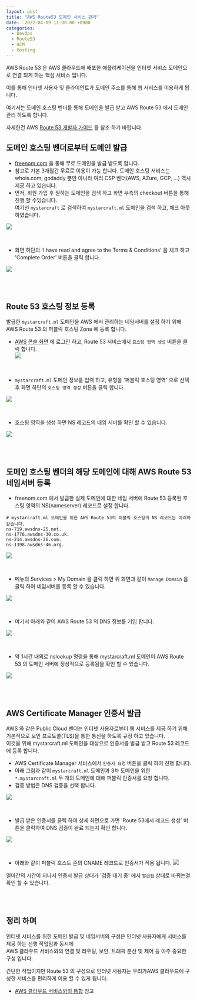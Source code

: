 ```yaml
---
layout: post
title: "AWS Route53 도메인 서비스 관리"
date:  2022-04-09 11:00:00 +0900
categories: 
  - DevOps
  - Route53
  - ACM
  - Hosting
---
```


AWS Route 53 은 AWS 클라우드에 배포한 애플리케이션을 인터넷 서비스 도메인으로 연결 되게 하는 핵심 서비스 입니다.  

이를 통해 인터넷 사용자 및 클라이언트가 도메인 주소를 통해 웹 서비스를 이용하게 됩니다.   

여기서는 도메인 호스팅 벤더를 통해 도메인을 발급 받고 AWS Route 53 에서 도메인 관리 하도록 합니다. 

자세한건 AWS [Route 53 개발자 가이드](https://docs.aws.amazon.com/ko_kr/Route53/latest/DeveloperGuide/Welcome.html) 를 참조 하기 바랍니다.


## 도메인 호스팅 벤더로부터 도메인 발급
- [freenom.com](https://www.freenom.com/en/index.html?lang=en) 을 통해 무료 도메인을 발급 받도록 합니다.  
- 참고로 기본 3개월간 무료로 이용이 가능 합니다. 도메인 호스팅 서비스는 whois.com, godaddy 뿐만 아니라 여러 CSP 벤더(AWS, AZure, GCP, ...) 역시 제공 하고 있습니다.
- 먼저, 회원 가입 후 원하는 도메인을 검색 하고 화면 우측의 checkout 버튼을 통해 진행 할 수있습니다.   
  여기선 `mystarcraft` 로 검색하여 `mystarcraft.ml` 도메인을 검색 하고, 체크 아웃 하였습니다.

![](/assets/images/22q1/aws-route53-0001.png)

<br>

- 화면 하단의 'I have read and agree to the Terms & Conditions' 을 체크 하고 'Complete Order' 버튼을 클릭 합니다.

![](/assets/images/22q1/aws-route53-0003.png)

<br><br>

## Route 53 호스팅 정보 등록

발급한 `mystarcraft.ml` 도메인을 AWS 에서 관리하는 네임서버를 설정 하기 위해 AWS Route 53 의 퍼블릭 호스팅 Zone 에 등록 합니다.    

- [AWS 콘솔 화면](https://signin.aws.amazon.com/console) 에 로그인 하고, Route 53 서비스에서 `호스팅 영역 생성` 버튼을 클릭 합니다.  
![](/assets/images/22q1/aws-route53-0005.png)

<br>

- `mystarcraft.ml` 도메인 정보를 입력 하고, 유형을 '퍼블릭 호스팅 영역' 으로 선택 후 화면 하단의 `호스팅 영역 생성` 버튼을 클릭 합니다.

![](/assets/images/22q1/aws-route53-0006.png)

<br>

- 호스팅 영역을 생성 하면 NS 레코드의 네임 서버를 확인 할 수 있습니다. 

![](/assets/images/22q1/aws-route53-0007.png)

<br><br>

## 도메인 호스팅 벤더의 해당 도메인에 대해 AWS Route 53 네임서버 등록  

- freenom.com 에서 발급한 실제 도메인에 대한 네임 서버에 Route 53 등록된 호스팅 영역의 NS(nameserver) 레코드로 설정 합니다.  

```
# mystarcraft.ml 도메인을 위한 AWS Route 53의 퍼블릭 호스팅의 NS 레코드는 아래와 같습니다. 
ns-719.awsdns-25.net.
ns-1776.awsdns-30.co.uk.
ns-214.awsdns-26.com.
ns-1398.awsdns-46.org.
```

![](/assets/images/22q1/aws-route53-0004.png)

<br>

- 메뉴의 Services > My Domain 을 클릭 하면 위 화면과 같이 `Manage Domain` 을 클릭 하여 네임서버를 등록 할 수 있습니다.  

 ![](/assets/images/22q1/aws-route53-0008.png)

<br>

- 여기서 아래와 같이 AWS Route 53 의 DNS 정보를 기입 합니다.

![](/assets/images/22q1/aws-route53-0009.png)

<br>

- 약 1시간 내외로 nslookup 명령을 통해 mystarcraft.ml 도메인이 AWS Route 53 의 도메인 서버에 정상적으로 등록됨을 확인 할 수 있습니다.  

![](/assets/images/22q1/aws-route53-0010.png)  

<br><br>

## AWS Certificate Manager 인증서 발급
AWS 와 같은 Public Cloud 벤더는 인터넷 사용자로부터 웹 서비스를 제공 하기 위해 기본적으로 보안 프로토콜(TLS)을 통한 통신을 하도록 규정 하고 있습니다.  
이것을 위해 mystarcraft.ml 도메인을 대상으로 인증서를 발급 받고 Route 53 레코드에 등록 합니다. 

- AWS Certificate Manager 서비스에서 `인증서 요청` 버튼을 클릭 하여 진행 합니다. 
- 아래 그림과 같이 `mystarcraft.ml` 도메인과 3차 도메인을 위한 `*.mystarcraft.ml` 두 개의 도메인에 대해 퍼블릭 인증서를 요청 합니다.   
- 검증 방법은 DNS 검증을 선택 합니다.   

![](/assets/images/22q1/aws-route53-0011.png)

<br>

- 발급 받은 인증서를 클릭 하여 상세 화면으로 가면 'Route 53에서 레코드 생성' 버튼을 클릭하여 DNS 검증이 완료 되는지 확인 합니다. 

![](/assets/images/22q1/aws-route53-0012.png)

<br>

- 아래와 같이 퍼블릭 호스트 존의 CNAME 레코드로 인증서가 적용 됩니다. 
![](/assets/images/22q1/aws-route53-0013.png)

얼마간의 시간이 지나서 인증서 발급 상태가 '검증 대기 중' 에서 `발급됨` 상태로 바뀌는걸 확인 할 수 있습니다.  

<br><br>

## 정리 하며
인터넷 서비스를 위한 도메인 발급 및 네임서버의 구성은 인터넷 사용자에게 서비스를 제공 하는 선행 작업임과 동시에  
AWS 클라우드 서비스와의 연결 및 라우팅, 보안, 트래픽 분산 및 제어 등 아주 중요한 구성 입니다.  

간단한 작업이지만 Route 53 의 구성으로 인터넷 사용자는 우리가AWS 클라우드에 구성한 서비스를 편리하게 이용 할 수 있게 됩니다.   

- [AWS 클라우드 서비스와의 통합](https://docs.aws.amazon.com/ko_kr/Route53/latest/DeveloperGuide/integration-with-other-services.html) 참고 
